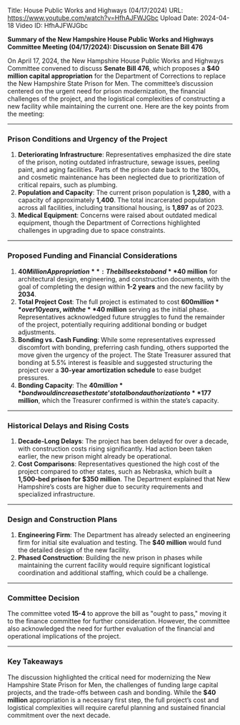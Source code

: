 Title: House Public Works and Highways (04/17/2024)
URL: https://www.youtube.com/watch?v=HfhAJFWJGbc
Upload Date: 2024-04-18
Video ID: HfhAJFWJGbc

**Summary of the New Hampshire House Public Works and Highways Committee Meeting (04/17/2024): Discussion on Senate Bill 476**

On April 17, 2024, the New Hampshire House Public Works and Highways Committee convened to discuss **Senate Bill 476**, which proposes a **$40 million capital appropriation** for the Department of Corrections to replace the New Hampshire State Prison for Men. The committee’s discussion centered on the urgent need for prison modernization, the financial challenges of the project, and the logistical complexities of constructing a new facility while maintaining the current one. Here are the key points from the meeting:

---

### **Prison Conditions and Urgency of the Project**
1. **Deteriorating Infrastructure**: Representatives emphasized the dire state of the prison, noting outdated infrastructure, sewage issues, peeling paint, and aging facilities. Parts of the prison date back to the 1800s, and cosmetic maintenance has been neglected due to prioritization of critical repairs, such as plumbing.
2. **Population and Capacity**: The current prison population is **1,280**, with a capacity of approximately **1,400**. The total incarcerated population across all facilities, including transitional housing, is **1,897** as of 2023.
3. **Medical Equipment**: Concerns were raised about outdated medical equipment, though the Department of Corrections highlighted challenges in upgrading due to space constraints.

---

### **Proposed Funding and Financial Considerations**
1. **$40 Million Appropriation**: The bill seeks to bond **$40 million** for architectural design, engineering, and construction documents, with the goal of completing the design within **1-2 years** and the new facility by **2034**.
2. **Total Project Cost**: The full project is estimated to cost **$600 million** over 10 years, with the **$40 million** serving as the initial phase. Representatives acknowledged future struggles to fund the remainder of the project, potentially requiring additional bonding or budget adjustments.
3. **Bonding vs. Cash Funding**: While some representatives expressed discomfort with bonding, preferring cash funding, others supported the move given the urgency of the project. The State Treasurer assured that bonding at 5.5% interest is feasible and suggested structuring the project over a **30-year amortization schedule** to ease budget pressures.
4. **Bonding Capacity**: The **$40 million** bond would increase the state’s total bond authorization to **$177 million**, which the Treasurer confirmed is within the state’s capacity.

---

### **Historical Delays and Rising Costs**
1. **Decade-Long Delays**: The project has been delayed for over a decade, with construction costs rising significantly. Had action been taken earlier, the new prison might already be operational.
2. **Cost Comparisons**: Representatives questioned the high cost of the project compared to other states, such as Nebraska, which built a **1,500-bed prison for $350 million**. The Department explained that New Hampshire’s costs are higher due to security requirements and specialized infrastructure.

---

### **Design and Construction Plans**
1. **Engineering Firm**: The Department has already selected an engineering firm for initial site evaluation and testing. The **$40 million** would fund the detailed design of the new facility.
2. **Phased Construction**: Building the new prison in phases while maintaining the current facility would require significant logistical coordination and additional staffing, which could be a challenge.

---

### **Committee Decision**
The committee voted **15-4** to approve the bill as "ought to pass," moving it to the finance committee for further consideration. However, the committee also acknowledged the need for further evaluation of the financial and operational implications of the project.

---

### **Key Takeaways**
The discussion highlighted the critical need for modernizing the New Hampshire State Prison for Men, the challenges of funding large capital projects, and the trade-offs between cash and bonding. While the **$40 million** appropriation is a necessary first step, the full project’s cost and logistical complexities will require careful planning and sustained financial commitment over the next decade.